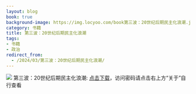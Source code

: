 ```yaml
---
layout: blog
book: true
background-image: https://img.locyoo.com/book第三波：20世纪后期民主化浪潮.jpg
category: 书籍
title: 第三波：20世纪后期民主化浪潮
tags:
- 书籍
- 政治
redirect_from:
  - /2024/03/第三波：20世纪后期民主化浪潮/
---
```

![](https://img.locyoo.com/book第三波：20世纪后期民主化浪潮.jpg)
第三波：20世纪后期民主化浪潮: <a name = "ref1" href="https://url18.ctfile.com/f/50983618-1363199072-4990e6?p=3619">点击下载</a>，访问密码请点击右上方“关于”自行查看